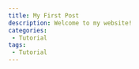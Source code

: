 ```yaml
---
title: My First Post
description: Welcome to my website!
categories:
 - Tutorial
tags:
 - Tutorial
---
```

